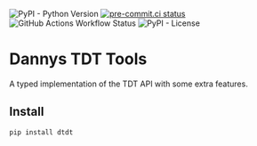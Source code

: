 ![PyPI - Python Version](https://img.shields.io/pypi/pyversions/dtdt) [![pre-commit.ci status](https://results.pre-commit.ci/badge/github/DannyAlas/dtdt/master.svg)](https://results.pre-commit.ci/latest/github/DannyAlas/dtdt/master) ![GitHub Actions Workflow Status](https://img.shields.io/github/actions/workflow/status/DannyAlas/dtdt/test.yaml) ![PyPI - License](https://img.shields.io/pypi/l/dtdt)


# Dannys TDT Tools
A typed implementation of the TDT API with some extra features.

## Install
```bash
pip install dtdt
```
